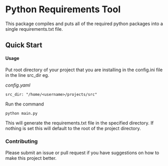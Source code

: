 # Python Requirements Tool

This package compiles and puts all of the required python packages into a single requirements.txt file.

## Quick Start

#### Usage
Put root directory of your project that you are installing in the config.ini file in the
line src_dir eg.

*config.yaml*
```
src_dir: "/home/<username>/projects/src"
```

Run the command 
```
python main.py
```

This will generate the requirements.txt file in the specified directory.
If nothing is set this will default to the root of the project directory.


### Contributing
Please submit an issue or pull request if you have suggestions on how to make this project better.